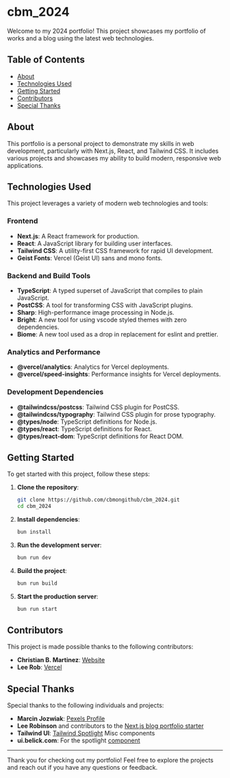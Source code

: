 # cbm_2024
Welcome to my 2024 portfolio! This project showcases my portfolio of works and a blog using the latest web technologies.

## Table of Contents
- [About](#about)
- [Technologies Used](#technologies-used)
- [Getting Started](#getting-started)
- [Contributors](#contributors)
- [Special Thanks](#special-thanks)

## About
This portfolio is a personal project to demonstrate my skills in web development, particularly with Next.js, React, and Tailwind CSS. It includes various projects and showcases my ability to build modern, responsive web applications.

## Technologies Used
This project leverages a variety of modern web technologies and tools:

### Frontend
- **Next.js**: A React framework for production.
- **React**: A JavaScript library for building user interfaces.
- **Tailwind CSS**: A utility-first CSS framework for rapid UI development.
- **Geist Fonts**: Vercel (Geist UI) sans and mono fonts.

### Backend and Build Tools
- **TypeScript**: A typed superset of JavaScript that compiles to plain JavaScript.
- **PostCSS**: A tool for transforming CSS with JavaScript plugins.
- **Sharp**: High-performance image processing in Node.js.
- **Bright**: A new tool for using vscode styled themes with zero dependencies.
- **Biome**: A new tool used as a drop in replacement for eslint and prettier.

### Analytics and Performance
- **@vercel/analytics**: Analytics for Vercel deployments.
- **@vercel/speed-insights**: Performance insights for Vercel deployments.

### Development Dependencies
- **@tailwindcss/postcss**: Tailwind CSS plugin for PostCSS.
- **@tailwindcss/typography**: Tailwind CSS plugin for prose typography.
- **@types/node**: TypeScript definitions for Node.js.
- **@types/react**: TypeScript definitions for React.
- **@types/react-dom**: TypeScript definitions for React DOM.

## Getting Started
To get started with this project, follow these steps:

1. **Clone the repository**:
    ```bash
    git clone https://github.com/cbmongithub/cbm_2024.git
    cd cbm_2024
    ```

2. **Install dependencies**:
    ```bash
    bun install
    ```

3. **Run the development server**:
    ```bash
    bun run dev
    ```

4. **Build the project**:
    ```bash
    bun run build
    ```

5. **Start the production server**:
    ```bash
    bun run start
    ```

## Contributors
This project is made possible thanks to the following contributors:

- **Christian B. Martinez**: [Website](https://christianbmartinez.com)
- **Lee Rob**: [Vercel](https://vercel.com)

## Special Thanks
Special thanks to the following individuals and projects:

- **Marcin Jozwiak**: [Pexels Profile](https://www.pexels.com/@marcin-jozwiak-199600/)
- **Lee Robinson** and contributors to the [Next.js blog portfolio starter](https://github.com/vercel/examples/tree/main/solutions/blog)
- **Tailwind UI**: [Tailwind Spotlight](https://spotlight.tailwindui.com/) Misc components
- **ui.belick.com**: For the spotlight [component](https://ui.ibelick.com/)

---

Thank you for checking out my portfolio! Feel free to explore the projects and reach out if you have any questions or feedback.